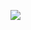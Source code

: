 [![](https://mu.canary.mx/api/mu?html=https://gist.githubusercontent.com/punctuations/d515e830d406f00d5d14d584fd7bc572/raw/image.html)](https://dont-ping.me)
